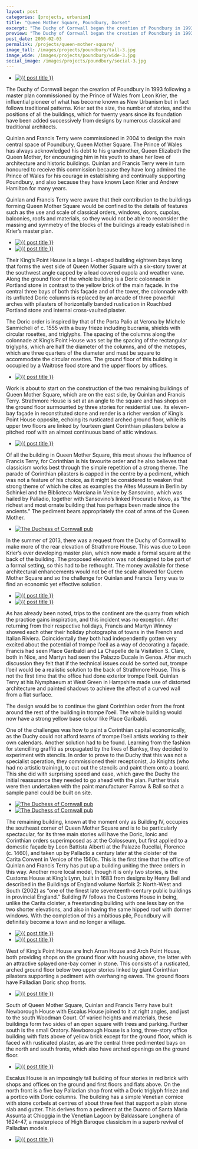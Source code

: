 ```yaml
---
layout: post
categories: [projects, urbanism]
title: "Queen Mother Square, Poundbury, Dorset"
excerpt: "The Duchy of Cornwall began the creation of Poundbury in 1993 following a master plan commissioned by the Prince of Wales from Leon Krier. Quinlan and Francis Terry were commissioned in 2004 to design the main central space of Poundbury, Queen Mother Square."
preview: "The Duchy of Cornwall began the creation of Poundbury in 1993 following a master plan commissioned by the Prince of Wales from Leon Krier. Quinlan and Francis Terry were commissioned in 2004 to design the main central space of Poundbury, Queen Mother Square."
post_date: 2000-02-03
permalink: /projects/queen-mother-square/
image_tall: /images/projects/poundbury/tall-3.jpg
image_wide: /images/projects/poundbury/wide-3.jpg
social_image: /images/projects/poundbury/social-3.jpg
---
```


<ul class="list">
	<li class="full">
		<a class="fancybox" rel="group" href="/images/projects/poundbury/poundbury20.jpg">
			<img src="/images/projects/poundbury/thumbs/poundbury20B.jpg" alt="{{ post.title }}" />
		</a>
	</li>
</ul>

The Duchy of Cornwall began the creation of Poundbury in 1993 following a master plan commissioned by the Prince of Wales from Leon Krier, the influential pioneer of what has become known as New Urbanism but in fact follows traditional patterns. Krier set the size, the number of stories, and the positions of all the buildings, which for twenty years since its foundation have been added successively from designs by numerous classical and traditional architects.

Quinlan and Francis Terry were commissioned in 2004 to design the main central space of Poundbury, Queen Mother Square. The Prince of Wales has always acknowledged his debt to his grandmother, Queen Elizabeth the Queen Mother, for encouraging him in his youth to share her love of architecture and historic buildings. Quinlan and Francis Terry were in turn honoured to receive this commission because they have long admired the Prince of Wales for his courage in establishing and continually supporting Poundbury, and also because they have known Leon Krier and Andrew Hamilton for many years.

Quinlan and Francis Terry were aware that their contribution to the buildings forming Queen Mother Square would be confined to the details of features such as the use and scale of classical orders, windows, doors, cupolas, balconies, roofs and materials, so they would not be able to reconsider the massing and symmetry of the blocks of the buildings already established in Krier’s master plan.

<ul class="list">
	<li class="half">
		<a class="fancybox" rel="group" href="/images/projects/poundbury/01.jpg">
			<img src="/images/projects/poundbury/thumbs/01a.jpg" alt="{{ post.title }}" />
		</a>
	</li>
	<li class="half">
		<a class="fancybox" rel="group" href="/images/projects/poundbury/04.jpg">
			<img src="/images/projects/poundbury/thumbs/04.jpg" alt="{{ post.title }}" />
		</a>
	</li>
</ul>

Their King’s Point House is a large L-shaped building eighteen bays long that forms the west side of Queen Mother Square with a six-story tower at the southwest angle capped by a lead covered cupola and weather vane. Along the ground floor of the whole building is a Doric colonnade in Portland stone in contrast to the yellow brick of the main façade. In the central three bays of both this façade and of the tower, the colonnade with its unfluted Doric columns is replaced by an arcade of three powerful arches with pilasters of horizontally banded rustication in Roachbed Portland stone and internal cross-vaulted plaster.

The Doric order is inspired by that of the Porta Palio at Verona by Michele Sanmicheli of c. 1555 with a busy frieze including bucrania, shields with circular rosettes, and triglyphs. The spacing of the columns along the colonnade at King’s Point House was set by the spacing of the rectangular triglyphs, which are half the diameter of the columns, and of the metopes, which are three quarters of the diameter and must be square to accommodate the circular rosettes. The ground floor of this building is occupied by a Waitrose food store and the upper floors by offices.

<ul class="list">
	<li class="full">
		<a class="fancybox" rel="group" href="/images/projects/poundbury/poundbury19B.jpg">
			<img src="/images/projects/poundbury/thumbs/poundbury19B.jpg" alt="{{ post.title }}" />
		</a>
	</li>
</ul>

Work is about to start on the construction of the two remaining buildings of Queen Mother Square, which are on the east side, by Quinlan and Francis Terry. Strathmore House is set at an angle to the square and has shops on the ground floor surmounted by three stories for residential use. Its eleven-bay façade in reconstituted stone and render is a richer version of King’s Point House opposite, echoing its rusticated arched ground floor, while its upper two floors are linked by fourteen giant Corinthian pilasters below a pitched roof with an almost continuous band of attic windows.

<ul class="list">
	<li class="full">
		<a class="fancybox" rel="group" href="/images/projects/poundbury/poundbury25.jpg">
			<img src="/images/projects/poundbury/thumbs/poundbury25.jpg" alt="{{ post.title }}" />
		</a>
	</li>
</ul>

Of all the building in Queen Mother Square, this most shows the influence of Francis Terry, for Corinthian is his favourite order and he also believes that classicism works best through the simple repetition of a strong theme. The parade of Corinthian pilasters is capped in the centre by a pediment, which was not a feature of his choice, as it might be considered to weaken that strong theme of which he cites as examples the Altes Museum in Berlin by Schinkel and the Biblioteca Marciana in Venice by Sansovino, which was hailed by Palladio, together with Sansovino’s linked Procuratie Novo, as “the richest and most ornate building that has perhaps been made since the ancients.” The pediment bears appropriately the coat of arms of the Queen Mother.

<ul class="list">
	<li class="full">
		<a class="fancybox" rel="group" href="/images/projects/poundbury/poundbury24.jpg" title="The Duchess of Cornwall pub">
			<img src="/images/projects/poundbury/thumbs/poundbury24.jpg" alt="The Duchess of Cornwall pub" />
		</a>
	</li>
</ul>

In the summer of 2013, there was a request from the Duchy of Cornwall to make more of the rear elevation of Strathmore House. This was due to Leon Krier’s ever developing master plan, which now made a formal square at the back of the building. The proposed elevation was not designed to be part of a formal setting, so this had to be rethought. The money available for these architectural enhancements would not be of the scale allowed for Queen Mother Square and so the challenge for Quinlan and Francis Terry was to find an economic yet effective solution.

<ul class="list">
	<li class="half">
		<a class="fancybox" rel="group" href="/images/projects/poundbury/poundbury26.jpg" title="{{ post.title }}">
			<img src="/images/projects/poundbury/thumbs/poundbury26.jpg" alt="{{ post.title }}" />
		</a>
	</li>
	<li class="half">
		<a class="fancybox" rel="group" href="/images/projects/poundbury/poundbury27.jpg" title="{{ post.title }}">
			<img src="/images/projects/poundbury/thumbs/poundbury27.jpg" alt="{{ post.title }}" />
		</a>
	</li>
</ul>

As has already been noted, trips to the continent are the quarry from which the practice gains inspiration, and this incident was no exception. After returning from their respective holidays, Francis and Martyn Winney showed each other their holiday photographs of towns in the French and Italian Riviera. Coincidentally they both had independently gotten very excited about the potential of trompe l’oeil as a way of decorating a façade. Francis had seen Place Garibaldi and La Chapelle de la Visitation S. Clare, both in Nice, and Martyn had seen the Palazzo Ducale in Genoa. After much discussion they felt that if the technical issues could be sorted out, trompe l’oeil would be a realistic solution to the back of Strathmore House. This is not the first time that the office had done exterior trompe l’oeil. Quinlan Terry at his Nymphaeum at West Green in Hampshire made use of distorted architecture and painted shadows to achieve the affect of a curved wall from a flat surface.

The design would be to continue the giant Corinthian order from the front around the rest of the building in trompe l’oeil. The whole building would now have a strong yellow base colour like Place Garibaldi.

One of the challenges was how to paint a Corinthian capital economically, as the Duchy could not afford teams of trompe l’oeil artists working to their own calendars. Another solution had to be found. Learning from the fashion for stencilling graffiti as propagated by the likes of Banksy, they decided to experiment with stencils. In order to prove to the Duchy that this was not a specialist operation, they commissioned their receptionist, Jo Knights (who had no artistic training), to cut out the stencils and paint them onto a board. This she did with surprising speed and ease, which gave the Duchy the initial reassurance they needed to go ahead with the plan. Further trials were then undertaken with the paint manufacturer Farrow & Ball so that a sample panel could be built on site.

<ul class="list">
	<li class="half">
		<a class="fancybox" rel="group" href="/images/projects/poundbury/poundbury22.jpg" title="The Duchess of Cornwall pub">
			<img src="/images/projects/poundbury/thumbs/poundbury22.jpg" alt="The Duchess of Cornwall pub" />
		</a>
	</li>
	<li class="half">
		<a class="fancybox" rel="group" href="/images/projects/poundbury/poundbury16.jpg" title="The Duchess of Cornwall pub">
			<img src="/images/projects/poundbury/thumbs/poundbury16.jpg" alt="The Duchess of Cornwall pub" />
		</a>
	</li>
</ul>

The remaining building, known at the moment only as Building IV, occupies the southeast corner of Queen Mother Square and is to be particularly spectacular, for its three main stories will have the Doric, Ionic and Corinthian orders superimposed as at the Colosseum, but first applied to a domestic façade by Leon Battista Alberti at the Palazzo Rucellai, Florence (c. 1460), and taken up by Palladio a century later at the cloister of the Carita Convent in Venice of the 1560s. This is the first time that the office of Quinlan and Francis Terry has put up a building uniting the three orders in this way. Another more local model, though it is only two stories, is the Customs House at King’s Lynn, built in 1683 from designs by Henry Bell and described in the Buildings of England volume Norfolk 2: North-West and South (2002) as “one of the finest late seventeenth-century public buildings in provincial England.” Building IV follows the Customs House in being, unlike the Carita cloister, a freestanding building with one less bay on the two shorter elevations, and also in having the same hipped roof with dormer windows. With the completion of this ambitious pile, Poundbury will definitely become a town and no longer a village.

<ul class="list">
	<li class="half">
		<a class="fancybox" rel="group" href="/images/projects/poundbury/poundbury4.jpg">
			<img src="/images/projects/poundbury/thumbs/poundbury4B.jpg" alt="{{ post.title }}" />
		</a>
	</li>
	<li class="half">
		<a class="fancybox" rel="group" href="/images/projects/poundbury/09.jpg">
			<img src="/images/projects/poundbury/thumbs/poundbury5.jpg" alt="{{ post.title }}" />
		</a>
	</li>
</ul>

West of King’s Point House are Inch Arran House and Arch Point House, both providing shops on the ground floor with housing above, the latter with an attractive splayed one-bay corner in stone. This consists of a rusticated, arched ground floor below two upper stories linked by giant Corinthian pilasters supporting a pediment with overhanging eaves. The ground floors have Palladian Doric shop fronts.

<ul class="list">
	<li class="full">
		<a class="fancybox" rel="group" href="/images/projects/poundbury/poundbury2.jpg">
			<img src="/images/projects/poundbury/thumbs/poundbury2.jpg" alt="{{ post.title }}" />
		</a>
	</li>
</ul>

South of Queen Mother Square, Quinlan and Francis Terry have built Newborough House with Escalus House joined to it at right angles, and just to the south Woodman Court. Of varied heights and materials, these buildings form two sides of an open square with trees and parking. Further south is the small Oratory. Newborough House is a long, three-story office building with flats above of yellow brick except for the ground floor, which is faced with rusticated plaster, as are the central three pedimented bays on the north and south fronts, which also have arched openings on the ground floor.

<ul class="list">
	<li class="full">
		<a class="fancybox" rel="group" href="/images/projects/poundbury/06.jpg">
			<img src="/images/projects/poundbury/06.jpg" alt="{{ post.title }}" />
		</a>
	</li>
</ul>

Escalus House is an imposingly tall building of four stories in red brick with shops and offices on the ground and first floors and flats above. On the north front is a five bay Palladian shop front with a Doric triglyph frieze and a portico with Doric columns. The building has a simple Venetian cornice with stone corbels at centres of about three feet that support a plain stone slab and gutter. This derives from a pediment at the Duomo of Santa Maria Assunta at Chioggia in the Venetian Lagoon by Baldassare Longhena of 1624-47, a masterpiece of High Baroque classicism in a superb revival of Palladian models.

<ul class="list">
	<li class="full">
		<a class="fancybox" rel="group" href="/images/projects/poundbury/05.jpg">
			<img src="/images/projects/poundbury/05.jpg" alt="{{ post.title }}" />
		</a>
	</li>
</ul>